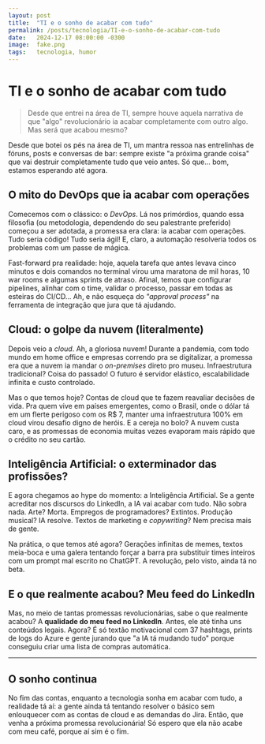 ```yaml
---
layout: post
title:  "TI e o sonho de acabar com tudo"
permalink: /posts/tecnologia/TI-e-o-sonho-de-acabar-com-tudo
date:   2024-12-17 08:00:00 -0300
image:  fake.png
tags:   tecnologia, humor
---
```


# TI e o sonho de acabar com tudo

> Desde que entrei na área de TI, sempre houve aquela narrativa de que "algo" revolucionário ia acabar completamente com outro algo. Mas será que acabou mesmo?

Desde que botei os pés na área de TI, um mantra ressoa nas entrelinhas de fóruns, posts e conversas de bar: sempre existe "a próxima grande coisa" que vai destruir completamente tudo que veio antes. Só que... bom, estamos esperando até agora.

## O mito do DevOps que ia acabar com operações

Comecemos com o clássico: o *DevOps*. Lá nos primórdios, quando essa filosofia (ou metodologia, dependendo do seu palestrante preferido) começou a ser adotada, a promessa era clara: ia acabar com operações. Tudo seria código! Tudo seria ágil! E, claro, a automação resolveria todos os problemas com um passe de mágica.  

Fast-forward pra realidade: hoje, aquela tarefa que antes levava cinco minutos e dois comandos no terminal virou uma maratona de mil horas, 10 war rooms e algumas sprints de atraso. Afinal, temos que configurar pipelines, alinhar com o time, validar o processo, passar em todas as esteiras do CI/CD... Ah, e não esqueça do *"approval process"* na ferramenta de integração que jura que tá ajudando.

## Cloud: o golpe da nuvem (literalmente)

Depois veio a *cloud*. Ah, a gloriosa nuvem! Durante a pandemia, com todo mundo em home office e empresas correndo pra se digitalizar, a promessa era que a nuvem ia mandar o *on-premises* direto pro museu. Infraestrutura tradicional? Coisa do passado! O futuro é servidor elástico, escalabilidade infinita e custo controlado.  

Mas o que temos hoje? Contas de cloud que te fazem reavaliar decisões de vida. Pra quem vive em países emergentes, como o Brasil, onde o dólar tá em um flerte perigoso com os R$ 7, manter uma infraestrutura 100% em cloud virou desafio digno de heróis. E a cereja no bolo? A nuvem custa caro, e as promessas de economia muitas vezes evaporam mais rápido que o crédito no seu cartão.

## Inteligência Artificial: o exterminador das profissões?

E agora chegamos ao hype do momento: a Inteligência Artificial. Se a gente acreditar nos discursos do LinkedIn, a IA vai acabar com tudo. Não sobra nada. Arte? Morta. Empregos de programadores? Extintos. Produção musical? IA resolve. Textos de marketing e *copywriting*? Nem precisa mais de gente.  

Na prática, o que temos até agora? Gerações infinitas de memes, textos meia-boca e uma galera tentando forçar a barra pra substituir times inteiros com um prompt mal escrito no ChatGPT. A revolução, pelo visto, ainda tá no beta.

## E o que realmente acabou? Meu feed do LinkedIn

Mas, no meio de tantas promessas revolucionárias, sabe o que realmente acabou? A **qualidade do meu feed no LinkedIn**. Antes, ele até tinha uns conteúdos legais. Agora? É só textão motivacional com 37 hashtags, prints de logs do Azure e gente jurando que "a IA tá mudando tudo" porque conseguiu criar uma lista de compras automática.  

---

## O sonho continua  

No fim das contas, enquanto a tecnologia sonha em acabar com tudo, a realidade tá aí: a gente ainda tá tentando resolver o básico sem enlouquecer com as contas de cloud e as demandas do Jira. Então, que venha a próxima promessa revolucionária! Só espero que ela não acabe com meu café, porque aí sim é o fim.  
